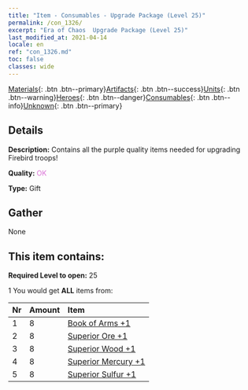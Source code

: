 ```yaml
---
title: "Item - Consumables - Upgrade Package (Level 25)"
permalink: /con_1326/
excerpt: "Era of Chaos  Upgrade Package (Level 25)"
last_modified_at: 2021-04-14
locale: en
ref: "con_1326.md"
toc: false
classes: wide
---
```

 [Materials](/Items/){: .btn .btn--primary}[Artifacts](/Items/Artifacts/){: .btn .btn--success}[Units](/Items/Units/){: .btn .btn--warning}[Heroes](/Items/Heroes/){: .btn .btn--danger}[Consumables](/Items/Consumables/){: .btn .btn--info}[Unknown](/Items/Unknown/){: .btn .btn--primary}

## Details
 **Description:** Contains all the purple quality items needed for upgrading Firebird troops!

 **Quality:** <span style="color: #DA70D6">OK</span>

 **Type:** Gift

## Gather

  None

## This item contains:

 **Required Level to open:** 25

 1 You would get **ALL** items  from:

  | Nr | Amount |     Item    |
  |:---|:-------|:------------|
  | 1 | 8 | [Book of Arms +1](/Items/mat_25/) | 
  | 2 | 8 | [Superior Ore +1](/Items/mat_19/) | 
  | 3 | 8 | [Superior Wood +1](/Items/mat_20/) | 
  | 4 | 8 | [Superior Mercury +1](/Items/mat_21/) | 
  | 5 | 8 | [Superior Sulfur +1](/Items/mat_22/) | 
